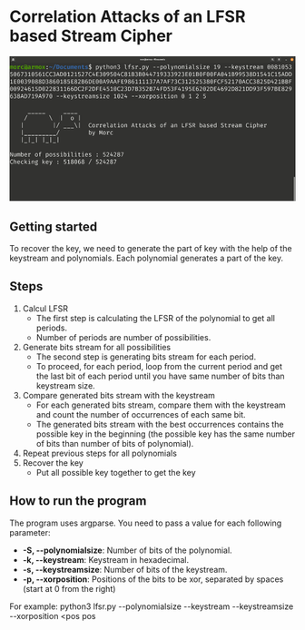 # Correlation Attacks of an LFSR based Stream Cipher
![](https://raw.githubusercontent.com/M0RC/lfsr-correlation-attack/main/demo.gif)

## Getting started
To recover the key, we need to generate the part of key with the help of the keystream and
polynomials. Each polynomial generates a part of the key.

## Steps
1. Calcul LFSR
    * The first step is calculating the LFSR of the polynomial to get all periods.
    * Number of periods are number of possibilities.
2. Generate bits stream for all possibilities
    * The second step is generating bits stream for each period.
    * To proceed, for each period, loop from the current period and get the last bit of each period until you have same number of bits than keystream size.
3. Compare generated bits stream with the keystream
    * For each generated bits stream, compare them with the keystream and count the number of occurrences of each same bit.
    * The generated bits stream with the best occurrences contains the possible key in the beginning (the possible key has the same number of bits than number of bits of polynomial).
4. Repeat previous steps for all polynomials
5. Recover the key
    * Put all possible key together to get the key

## How to run the program
The program uses argparse. You need to pass a value for each following parameter:
* **-S, --polynomialsize**: Number of bits of the polynomial.
* **-k, --keystream**: Keystream in hexadecimal.
* **-s, --keystreamsize**: Number of bits of the keystream.
* **-p, --xorposition**: Positions of the bits to be xor, separated by spaces (start at 0 from the right)

For example: python3 lfsr.py --polynomialsize <size> --keystream <keystream> --keystreamsize <size> --xorposition <pos pos 
